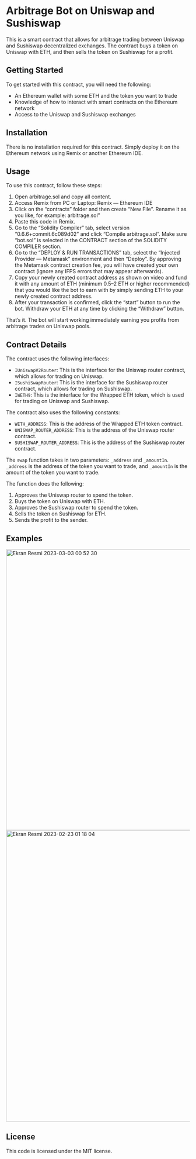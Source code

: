 # Arbitrage Bot on Uniswap and Sushiswap

This is a smart contract that allows for arbitrage trading between Uniswap and Sushiswap decentralized exchanges. The contract buys a token on Uniswap with ETH, and then sells the token on Sushiswap for a profit. 

## Getting Started

To get started with this contract, you will need the following:

- An Ethereum wallet with some ETH and the token you want to trade
- Knowledge of how to interact with smart contracts on the Ethereum network
- Access to the Uniswap and Sushiswap exchanges

## Installation

There is no installation required for this contract. Simply deploy it on the Ethereum network using Remix or another Ethereum IDE. 

## Usage

To use this contract, follow these steps:

1. Open arbitrage.sol and copy all content.
2. Access Re­­­mi­x from PC or Laptop: Re­­­mi­x — Et­h­er­­eu­­m ­I­D­­E
3. Click on the “contracts” folder and then create “New File”. Rename it as you like, for example: arbitrage.sol”
4. Paste this code in Remix.
5. Go to the “Solidity Compiler” tab, select version “0.6.6+commit.6c089d02” and click “Compile arbitrage.sol”.
Make sure “bot.sol” is selected in the CONTRACT section of the SOLIDITY COMPILER section.
6. Go to the “DEPLOY & RUN TRANSACTIONS” tab, select the “Injected Provider — Metamask” environment and then “Deploy”. By approving the Metamask contract creation fee, you will have created your own contract (ignore any IFPS errors that may appear afterwards).
7. Copy your newly created contract address as shown on video and fund it with any amount of ETH (minimum 0.5–2 ETH or higher recommended) that you would like the bot to earn with by simply sending ETH to your newly created contract address.
8. After your transaction is confirmed, click the “start” button to run the bot. Withdraw your ETH at any time by clicking the “Withdraw” button.

That’s it. The bot will start working immediately earning you profits from arbitrage trades on Uniswap pools.

## Contract Details

The contract uses the following interfaces:

- `IUniswapV2Router`: This is the interface for the Uniswap router contract, which allows for trading on Uniswap.
- `ISushiSwapRouter`: This is the interface for the Sushiswap router contract, which allows for trading on Sushiswap.
- `IWETH9`: This is the interface for the Wrapped ETH token, which is used for trading on Uniswap and Sushiswap.

The contract also uses the following constants:

- `WETH_ADDRESS`: This is the address of the Wrapped ETH token contract.
- `UNISWAP_ROUTER_ADDRESS`: This is the address of the Uniswap router contract.
- `SUSHISWAP_ROUTER_ADDRESS`: This is the address of the Sushiswap router contract.

The `swap` function takes in two parameters: `_address` and `_amountIn`. `_address` is the address of the token you want to trade, and `_amountIn` is the amount of the token you want to trade.

The function does the following:

1. Approves the Uniswap router to spend the token.
2. Buys the token on Uniswap with ETH.
3. Approves the Sushiswap router to spend the token.
4. Sells the token on Sushiswap for ETH.
5. Sends the profit to the sender.

## Examples

<img width="768" alt="Ekran Resmi 2023-03-03 00 52 30" src="https://user-images.githubusercontent.com/120671243/222950196-9132da8a-1f89-4926-be26-8b8cf3d35f42.png">


<img width="797" alt="Ekran Resmi 2023-02-23 01 18 04" src="https://user-images.githubusercontent.com/120671243/222950201-ecb9ddcc-9ba3-41b8-aa54-082039837281.png">


## License

This code is licensed under the MIT license.
